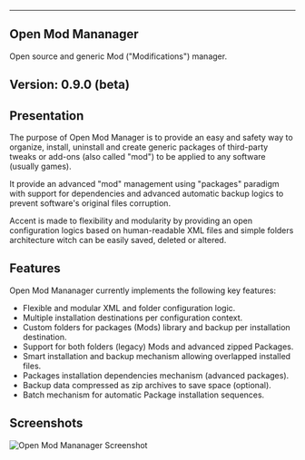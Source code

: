 ----------------------------------------------------------------------------------------
Open Mod Mananager
----------------------------------------------------------------------------------------

Open source and generic Mod ("Modifications") manager. 


Version: 0.9.0 (beta)
----------------------------------------------------------------------------------------


Presentation
----------------------------------------------------------------------------------------
The purpose of Open Mod Manager is to provide an easy and safety way to organize,
install, uninstall and create generic packages of third-party tweaks or add-ons (also
called "mod") to be applied to any software (usually games).

It provide an advanced "mod" management using "packages" paradigm with support for 
dependencies and advanced automatic backup logics to prevent software's original files 
corruption.

Accent is made to flexibility and modularity by providing an open configuration logics 
based on human-readable XML files and simple folders architecture witch can be easily 
saved, deleted or altered.


Features
----------------------------------------------------------------------------------------
Open Mod Mananager currently implements the following key features:

- Flexible and modular XML and folder configuration logic.
- Multiple installation destinations per configuration context.
- Custom folders for packages (Mods) library and backup per installation destination.
- Support for both folders (legacy) Mods and advanced zipped Packages.
- Smart installation and backup mechanism allowing overlapped installed files.
- Packages installation dependencies mechanism (advanced packages).
- Backup data compressed as zip archives to save space (optional).
- Batch mechanism for automatic Package installation sequences.


Screenshots
----------------------------------------------------------------------------------------
![Open Mod Mananager Screenshot](snaps/screenshot.png)
